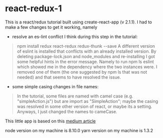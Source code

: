 # react-redux-1

This is a react/redux tutorial built using create-react-app (v 2.1.1). 
I had to make a few changes to get it working, namely 

- resolve an es-lint conflict 
I think during this step in the tutorial: 
> npm install redux react-redux redux-thunk --save
A different version of eslint is installed that conflicts with an already installed version. 
By deleting package-lock.json and node_modules and re-installing I got some helpful hints in 
the error message. Namely to run npm ls eslint which showed me in the dependency where the two 
instances were. I removed one of them (the one suggested by npm ls that was not needed) and that
seems to have resolved the issue. 

- some simple casing changes in file names: 
>In the tutorial, some files are named with camel case (e.g. "simpleAction.js") but are import as
"SimpleAction"; maybe the casing was resolved in some other version of react, or maybe its a setting. 
Anyways, I just changed the names to cameCase. 

This little app is based on this <a href="https://medium.com/backticks-tildes/setting-up-a-redux-project-with-create-react-app-e363ab2329b8" taret="_blank">medium article</a>

node version on my machine is 8.10.0
yarn version on my machine is 1.3.2
